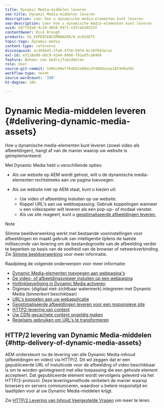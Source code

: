 ```yaml
---
title: Dynamic Media-middelen leveren
seo-title: Dynamic Media-middelen leveren
description: Leer hoe u dynamische media-elementen kunt leveren
seo-description: Leer hoe u dynamische media-elementen kunt leveren
uuid: e87754a9-4c34-4658-9971-cd7ceb26523f
contentOwner: Rick Brough
products: SG_EXPERIENCEMANAGER/6.4/ASSETS
topic-tags: dynamic-media
content-type: reference
discoiquuid: ec394bd3-2fa6-4f50-b974-bc10f643ecac
exl-id: e5110a90-ddc9-4244-8466-f91adfca8469
feature: Beheer van bedrijfsmiddelen
role: User
source-git-commit: 5d96c09ef764b02e08dcdf480da1ee18f4d9a30c
workflow-type: tm+mt
source-wordcount: '330'
ht-degree: 10%

---
```


# Dynamic Media-middelen leveren {#delivering-dynamic-media-assets}

Hoe u dynamische media-elementen kunt leveren (zowel video als afbeeldingen), hangt af van de manier waarop uw website is geïmplementeerd.

Met Dynamic Media hebt u verschillende opties:

* Als uw website op AEM wordt gehost, wilt u de dynamische media-elementen rechtstreeks aan uw pagina toevoegen.
* Als uw website niet op AEM staat, kunt u kiezen uit:

   * Uw video of afbeelding insluiten op uw website.
   * Koppel URL&#39;s aan uw webtoepassing. Gebruik koppelingen wanneer u een videospeler wilt leveren als een pop-up- of modaal venster.
   * Als uw site reageert, kunt u [geoptimaliseerde afbeeldingen leveren.](responsive-site.md)

>[!NOTE]
>
>Slimme beeldverwerking werkt met bestaande voorinstellingen voor afbeeldingen en maakt gebruik van intelligentie tijdens de laatste milliseconde van levering om de bestandsgrootte van de afbeelding verder te beperken op basis van de snelheid van de browser of netwerkverbinding. Zie [Slimme beeldverwerking](imaging-faq.md) voor meer informatie.

Raadpleeg de volgende onderwerpen voor meer informatie:

* [Dynamic Media-elementen toevoegen aan webpagina&#39;s](adding-dynamic-media-assets-to-pages.md)
* [De video- of afbeeldingsviewer insluiten op een webpagina](embed-code.md)
* [Hotlinkbeveiliging in Dynamic Media activeren](https://helpx.adobe.com/experience-manager/6-4/assets/using/hotlink-protection.html)
* Digimarc (digitaal niet-zichtbaar watermerk) integreren met Dynamic Media (binnenkort beschikbaar)
* [URL&#39;s koppelen aan uw webapplicatie](linking-urls-to-yourwebapplication.md)
* [Geoptimaliseerde afbeeldingen leveren voor een responsieve site](responsive-site.md)
* [HTTP2-levering van content](http2.md)
* [Uw CDN-gecachete content ongeldig maken](invalidate-cdn-cached-content.md)
* [Regelsets gebruiken om URL&#39;s te transformeren](using-rulesets-to-transform-urls.md)

## HTTP/2 levering van Dynamic Media-middelen {#http-delivery-of-dynamic-media-assets}

AEM ondersteunt nu de levering van alle Dynamic Media-inhoud (afbeeldingen en video) via HTTP/2. Dit wil zeggen dat er een gepubliceerde URL of insluitcode voor de afbeelding of video beschikbaar is om te worden geïntegreerd met elke toepassing die een gehoste element accepteert. Dat gepubliceerde element wordt vervolgens geleverd via het HTTP/2-protocol. Deze leveringsmethode verbetert de manier waarop browsers en servers communiceren, waardoor u betere responstijd en laadtijden voor al uw Dynamic Media-middelen krijgt.

Zie [HTTP/2 Levering van Inhoud Veelgestelde Vragen](/help/sites-administering/scene7-http2faq.md) om meer te leren.
